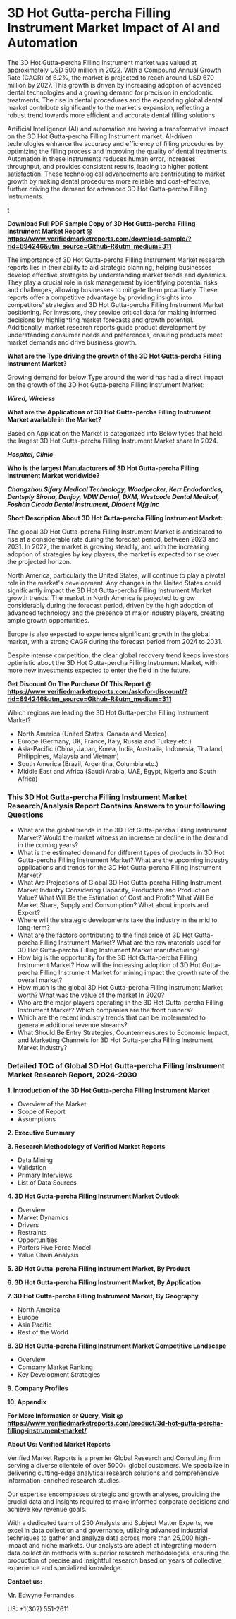<meta name="title" content="Global 3D Hot Gutta-percha Filling Instrument Market Impact of AI and Automation"><meta name="description" content="The 3D Hot Gutta-percha Filling Instrument market was valued at approximately USD 500 million in 2022. With a Compound Annual Growth Rate (CAGR) of 6.2%, the market is"><meta name="title" content="3D Hot Gutta-percha Filling Instrument Market Size, Share, Scope, Trends, Growth, Opportunities, Analysis, Forecast"><h1>3D Hot Gutta-percha Filling Instrument Market Impact of AI and Automation</h1><p>The 3D Hot Gutta-percha Filling Instrument market was valued at approximately USD 500 million in 2022. With a Compound Annual Growth Rate (CAGR) of 6.2%, the market is projected to reach around USD 670 million by 2027. This growth is driven by increasing adoption of advanced dental technologies and a growing demand for precision in endodontic treatments. The rise in dental procedures and the expanding global dental market contribute significantly to the market's expansion, reflecting a robust trend towards more efficient and accurate dental filling solutions.</p><p>Artificial Intelligence (AI) and automation are having a transformative impact on the 3D Hot Gutta-percha Filling Instrument market. AI-driven technologies enhance the accuracy and efficiency of filling procedures by optimizing the filling process and improving the quality of dental treatments. Automation in these instruments reduces human error, increases throughput, and provides consistent results, leading to higher patient satisfaction. These technological advancements are contributing to market growth by making dental procedures more reliable and cost-effective, further driving the demand for advanced 3D Hot Gutta-percha Filling Instruments.</p>t</p><p id="" class=""><strong>Download Full PDF Sample Copy of 3D Hot Gutta-percha Filling Instrument Market Report @ <a href="https://www.verifiedmarketreports.com/download-sample/?rid=894246&utm_source=Github-R&utm_medium=311" target="_blank">https://www.verifiedmarketreports.com/download-sample/?rid=894246&utm_source=Github-R&utm_medium=311</a></strong></p><p>The importance of&nbsp;3D Hot Gutta-percha Filling Instrument Market research reports lies in their ability to aid strategic planning, helping businesses develop effective strategies by understanding market trends and dynamics. They play a crucial role in risk management by identifying potential risks and challenges, allowing businesses to mitigate them proactively. These reports offer a competitive advantage by providing insights into competitors' strategies and 3D Hot Gutta-percha Filling Instrument Market positioning. For investors, they provide critical data for making informed decisions by highlighting market forecasts and growth potential. Additionally, market research reports guide product development by understanding consumer needs and preferences, ensuring products meet market demands and drive business growth.</p><p><strong>What are the&nbsp;Type driving the growth of the 3D Hot Gutta-percha Filling Instrument Market?</strong></p><p id="" class="">Growing demand for below Type around the world has had a direct impact on the growth of the 3D Hot Gutta-percha Filling Instrument Market:</p><em><strong>Wired, Wireless</strong></em></p><strong>What are the&nbsp;Applications&nbsp;of 3D Hot Gutta-percha Filling Instrument Market available in the Market?</strong></p><p id="" class="">Based on Application the Market is categorized into Below types that held the largest 3D Hot Gutta-percha Filling Instrument Market share In 2024.</p><em><strong>Hospital, Clinic</strong></em></p><strong>Who is the largest Manufacturers of 3D Hot Gutta-percha Filling Instrument Market worldwide?</strong></p><p><em><strong>Changzhou Sifary Medical Technology, Woodpecker, Kerr Endodontics, Dentsply Sirona, Denjoy, VDW Dental, DXM, Westcode Dental Medical, Foshan Cicada Dental Instrument, Diadent Mfg Inc</strong></em></p><p id="" class=""><strong>Short Description About 3D Hot Gutta-percha Filling Instrument Market:</strong></p><p>The global 3D Hot Gutta-percha Filling Instrument Market is anticipated to rise at a considerable rate during the forecast period, between 2023 and 2031. In 2022, the market is growing steadily, and with the increasing adoption of strategies by key players, the market is expected to rise over the projected horizon.</p><p>North America, particularly the United States, will continue to play a pivotal role in the market's development. Any changes in the United States could significantly impact the 3D Hot Gutta-percha Filling Instrument Market growth trends. The market in North America is projected to grow considerably during the forecast period, driven by the high adoption of advanced technology and the presence of major industry players, creating ample growth opportunities.</p><p>Europe is also expected to experience significant growth in the global market, with a strong CAGR during the forecast period from 2024 to 2031.</p><p>Despite intense competition, the clear global recovery trend keeps investors optimistic about the 3D Hot Gutta-percha Filling Instrument Market, with more new investments expected to enter the field in the future.</p><p id="" class=""><strong>Get Discount On The Purchase Of This Report @ <a href="https://www.verifiedmarketreports.com/ask-for-discount/?rid=894246&utm_source=Github-R&utm_medium=311" target="_blank">https://www.verifiedmarketreports.com/ask-for-discount/?rid=894246&utm_source=Github-R&utm_medium=311</a></strong></p>Which regions are leading the 3D Hot Gutta-percha Filling Instrument Market?</p><ul><li>North America (United States, Canada and Mexico)</li><li>Europe (Germany, UK, France, Italy, Russia and Turkey etc.)</li><li>Asia-Pacific (China, Japan, Korea, India, Australia, Indonesia, Thailand, Philippines, Malaysia and Vietnam)</li><li>South America (Brazil, Argentina, Columbia etc.)</li><li>Middle East and Africa (Saudi Arabia, UAE, Egypt, Nigeria and South Africa)</li></ul><h3 id="" class="">This 3D Hot Gutta-percha Filling Instrument Market Research/Analysis Report Contains Answers to your following Questions</h3><ul><li>What are the global trends in the 3D Hot Gutta-percha Filling Instrument Market? Would the market witness an increase or decline in the demand in the coming years?</li><li>What is the estimated demand for different types of products in 3D Hot Gutta-percha Filling Instrument Market? What are the upcoming industry applications and trends for the 3D Hot Gutta-percha Filling Instrument Market?</li><li>What Are Projections of Global 3D Hot Gutta-percha Filling Instrument Market Industry Considering Capacity, Production and Production Value? What Will Be the Estimation of Cost and Profit? What Will Be Market Share, Supply and Consumption? What about imports and Export?</li><li>Where will the strategic developments take the industry in the mid to long-term?</li><li>What are the factors contributing to the final price of 3D Hot Gutta-percha Filling Instrument Market? What are the raw materials used for 3D Hot Gutta-percha Filling Instrument Market manufacturing?</li><li>How big is the opportunity for the 3D Hot Gutta-percha Filling Instrument Market? How will the increasing adoption of 3D Hot Gutta-percha Filling Instrument Market for mining impact the growth rate of the overall market?</li><li>How much is the global 3D Hot Gutta-percha Filling Instrument Market worth? What was the value of the market In 2020?</li><li>Who are the major players operating in the 3D Hot Gutta-percha Filling Instrument Market? Which companies are the front runners?</li><li>Which are the recent industry trends that can be implemented to generate additional revenue streams?</li><li>What Should Be Entry Strategies, Countermeasures to Economic Impact, and Marketing Channels for 3D Hot Gutta-percha Filling Instrument Market Industry?</li></ul><h3 id="" class="">Detailed TOC of Global 3D Hot Gutta-percha Filling Instrument Market Research Report, 2024-2030</h3><p id="" class=""><strong>1. Introduction of the 3D Hot Gutta-percha Filling Instrument Market</strong></p><ul><li>Overview of the Market</li><li>Scope of Report</li><li>Assumptions</li></ul><p id="" class=""><strong>2. Executive Summary</strong></p><p id="" class=""><strong>3. Research Methodology of Verified Market Reports</strong></p><ul><li>Data Mining</li><li>Validation</li><li>Primary Interviews</li><li>List of Data Sources</li></ul><p id="" class=""><strong>4. 3D Hot Gutta-percha Filling Instrument Market Outlook</strong></p><ul><li>Overview</li><li>Market Dynamics</li><li>Drivers</li><li>Restraints</li><li>Opportunities</li><li>Porters Five Force Model</li><li>Value Chain Analysis</li></ul><p id="" class=""><strong>5. 3D Hot Gutta-percha Filling Instrument Market, By Product</strong></p><p id="" class=""><strong>6. 3D Hot Gutta-percha Filling Instrument Market, By Application</strong></p><p id="" class=""><strong>7. 3D Hot Gutta-percha Filling Instrument Market, By Geography</strong></p><ul><li>North America</li><li>Europe</li><li>Asia Pacific</li><li>Rest of the World</li></ul><p id="" class=""><strong>8. 3D Hot Gutta-percha Filling Instrument Market Competitive Landscape</strong></p><ul><li>Overview</li><li>Company Market Ranking</li><li>Key Development Strategies</li></ul><p id="" class=""><strong>9. Company Profiles</strong></p><p id="" class=""><strong>10. Appendix</strong></p><p id="" class=""><strong>For More Information or Query, Visit @ <a href="https://www.verifiedmarketreports.com/product/3d-hot-gutta-percha-filling-instrument-market/" target="_blank">https://www.verifiedmarketreports.com/product/3d-hot-gutta-percha-filling-instrument-market/</a></strong></p><p id="" class=""><strong>About Us: Verified Market Reports</strong></p><p id="" class="">Verified Market Reports is a premier Global Research and Consulting firm serving a diverse clientele of over 5000+ global customers. We specialize in delivering cutting-edge analytical research solutions and comprehensive information-enriched research studies.</p><p id="" class="">Our expertise encompasses strategic and growth analyses, providing the crucial data and insights required to make informed corporate decisions and achieve key revenue goals.</p><p id="" class="">With a dedicated team of 250 Analysts and Subject Matter Experts, we excel in data collection and governance, utilizing advanced industrial techniques to gather and analyze data across more than 25,000 high-impact and niche markets. Our analysts are adept at integrating modern data collection methods with superior research methodologies, ensuring the production of precise and insightful research based on years of collective experience and specialized knowledge.</p><p id="" class=""><strong>Contact us:</strong></p><p id="" class="">Mr. Edwyne Fernandes</p><p id="" class="">US: +1(302) 551-2611</p>